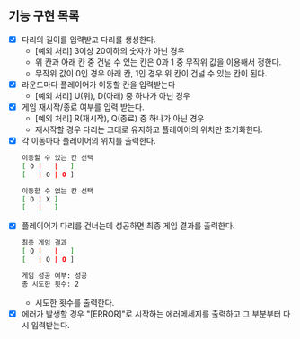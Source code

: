 ## 기능 구현 목록
- [x] 다리의 길이를 입력받고 다리를 생성한다.
  - [예외 처리] 3이상 20이하의 숫자가 아닌 경우
  - 위 칸과 아래 칸 중 건널 수 있는 칸은 0과 1 중 무작위 값을 이용해서 정한다.
  - 무작위 값이 0인 경우 아래 칸, 1인 경우 위 칸이 건널 수 있는 칸이 된다.
- [x] 라운드마다 플레이어가 이동할 칸을 입력받는다
  - [예외 처리] U(위), D(아래) 중 하나가 아닌 경우 
- [x] 게임 재시작/종료 여부를 입력 받는다.
  - [예외 처리] R(재시작), Q(종료) 중 하나가 아닌 경우
  - 재시작할 경우 다리는 그대로 유지하고 플레이어의 위치만 초기화한다.
- [x] 각 이동마다 플레이어의 위치를 출력한다. 
    ```sh
    이동할 수 있는 칸 선택
    [ O |   |   ]
    [   | O | O ]
  
    이동할 수 없는 칸 선택
    [ O | X ]
    [   |   ]
    ```
- [x] 플레이어가 다리를 건너는데 성공하면 최종 게임 결과를 출력한다.
    ```sh
    최종 게임 결과
    [ O |   |   ]
    [   | O | O ]
    
    게임 성공 여부: 성공
    총 시도한 횟수: 2
    ```
  - 시도한 횟수를 출력한다.
- [x] 에러가 발생할 경우 "[ERROR]"로 시작하는 에러메세지를 출력하고 그 부분부터 다시 입력받는다.
